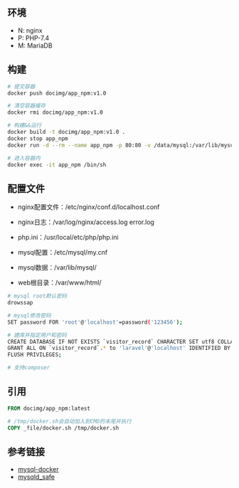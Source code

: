 ## 环境

- N: nginx
- P: PHP-7.4
- M: MariaDB

## 构建
```bash
# 提交容器
docker push docimg/app_npm:v1.0

# 清空容器缓存
docker rmi docimg/app_npm:v1.0

# 构建&&运行
docker build -t docimg/app_npm:v1.0 .
docker stop app_npm
docker run -d --rm --name app_npm -p 80:80 -v /data/mysql:/var/lib/mysql docimg/app_npm:v1.0

# 进入容器内
docker exec -it app_npm /bin/sh
```

## 配置文件

- nginx配置文件：/etc/nginx/conf.d/localhost.conf
- nginx日志：/var/log/nginx/access.log  error.log

- php.ini：/usr/local/etc/php/php.ini

- mysql配置：/etc/mysql/my.cnf
- mysql数据：/var/lib/mysql/

- web根目录：/var/www/html/

```bash
# mysql root默认密码
drowssap

# mysql修改密码
SET password FOR 'root'@'localhost'=password('123456');

# 建库并指定用户和密码
CREATE DATABASE IF NOT EXISTS `visitor_record` CHARACTER SET utf8 COLLATE utf8_general_ci;
GRANT ALL ON `visitor_record`.* to 'laravel'@'localhost' IDENTIFIED BY '123456789';
FLUSH PRIVILEGES;

# 支持composer
```


## 引用

```Dockerfile
FROM docimg/app_npm:latest

# /tmp/docker.sh会自动加入到CMD的末尾并执行
COPY _file/docker.sh /tmp/docker.sh
```

## 参考链接

- [mysql-docker](https://github.com/tonydeng/mysql-docker)
- [mysqld_safe](https://mariadb.com/kb/en/mysqld_safe/)
